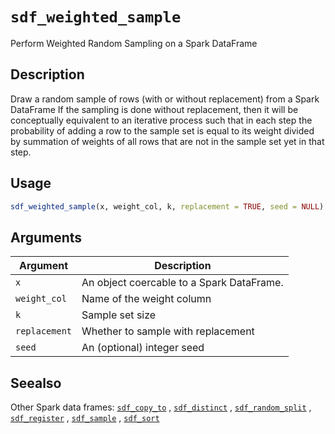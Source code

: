 # `sdf_weighted_sample`

Perform Weighted Random Sampling on a Spark DataFrame


## Description

Draw a random sample of rows (with or without replacement) from a Spark
 DataFrame
 If the sampling is done without replacement, then it will be conceptually
 equivalent to an iterative process such that in each step the probability of
 adding a row to the sample set is equal to its weight divided by summation of
 weights of all rows that are not in the sample set yet in that step.


## Usage

```r
sdf_weighted_sample(x, weight_col, k, replacement = TRUE, seed = NULL)
```


## Arguments

Argument      |Description
------------- |----------------
`x`     |     An object coercable to a Spark DataFrame.
`weight_col`     |     Name of the weight column
`k`     |     Sample set size
`replacement`     |     Whether to sample with replacement
`seed`     |     An (optional) integer seed


## Seealso

Other Spark data frames:
 [`sdf_copy_to`](#sdfcopyto) ,
 [`sdf_distinct`](#sdfdistinct) ,
 [`sdf_random_split`](#sdfrandomsplit) ,
 [`sdf_register`](#sdfregister) ,
 [`sdf_sample`](#sdfsample) ,
 [`sdf_sort`](#sdfsort)


